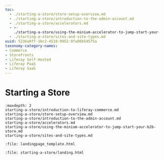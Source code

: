 ```yaml
---
toc:
  - ./starting-a-store/store-setup-overview.md
  - ./starting-a-store/introduction-to-the-admin-account.md
  - ./starting-a-store/accelerators.md
  - >-
    ./starting-a-store/using-the-minium-accelerator-to-jump-start-your-b2b-store.md
  - ./starting-a-store/sites-and-site-types.md
uuid: 5236a0ff-10c2-4510-9952-9fa06b54575a
taxonomy-category-names:
- Commerce
- Storefronts
- Liferay Self-Hosted
- Liferay PaaS
- Liferay SaaS
---
```

# Starting a Store

```{toctree}
:maxdepth: 2
starting-a-store/introduction-to-liferay-commerce.md
starting-a-store/store-setup-overview.md
starting-a-store/introduction-to-the-admin-account.md
starting-a-store/accelerators.md
starting-a-store/using-the-minium-accelerator-to-jump-start-your-b2b-store.md
starting-a-store/sites-and-site-types.md
```

```{raw} html
:file: landingpage_template.html
```

```{raw} html
:file: starting-a-store/landing.html
```
